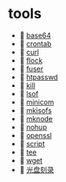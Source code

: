 # tools

* 📄 [base64](siyuan://blocks/20231110105237-7ng3g33)
* 📄 [crontab](siyuan://blocks/20231110105237-j6s89rn)
* 📄 [curl](siyuan://blocks/20231110105237-iutu4j7)
* 📄 [flock](siyuan://blocks/20240402201243-fqy8c6q)
* 📄 [fuser](siyuan://blocks/20231110105237-c4ufcct)
* 📄 [htpasswd](siyuan://blocks/20231110105237-4dcxe21)
* 📄 [kill](siyuan://blocks/20231110155733-t0f9u69)
* 📄 [lsof](siyuan://blocks/20231110105237-4r3sfie)
* 📄 [minicom](siyuan://blocks/20231222133047-w0fkiok)
* 📄 [mkisofs](siyuan://blocks/20231121220044-gmhlmvl)
* 📄 [mknode](siyuan://blocks/20240508152007-zxfqks8)
* 📄 [nohup](siyuan://blocks/20231110105237-87bhtql)
* 📄 [openssl](siyuan://blocks/20240411171539-396g2qq)
* 📄 [script](siyuan://blocks/20240507182310-uzcb81j)
* 📄 [tee](siyuan://blocks/20240403214703-a4c2mvd)
* 📄 [wget](siyuan://blocks/20240321201359-e3qz2ba)
* 📄 [光盘刻录](siyuan://blocks/20231115103835-hjm12jh)

‍

‍
